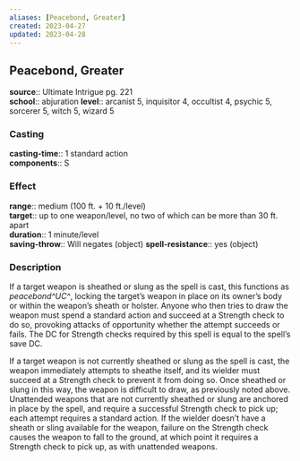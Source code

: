 ```yaml
---
aliases: [Peacebond, Greater]
created: 2023-04-27
updated: 2023-04-28
---
```


## Peacebond, Greater

**source**:: Ultimate Intrigue pg. 221  
**school**:: abjuration
**level**:: arcanist 5, inquisitor 4, occultist 4, psychic 5, sorcerer 5, witch 5, wizard 5

### Casting

**casting-time**:: 1 standard action  
**components**:: S

### Effect

**range**:: medium (100 ft. + 10 ft./level)  
**target**:: up to one weapon/level, no two of which can be more than 30 ft. apart  
**duration**:: 1 minute/level  
**saving-throw**:: Will negates (object)
**spell-resistance**:: yes (object)

### Description

If a target weapon is sheathed or slung as the spell is cast, this functions as *peacebond^UC^*, locking the target’s weapon in place on its owner’s body or within the weapon’s sheath or holster. Anyone who then tries to draw the weapon must spend a standard action and succeed at a Strength check to do so, provoking attacks of opportunity whether the attempt succeeds or fails. The DC for Strength checks required by this spell is equal to the spell’s save DC.  
  
If a target weapon is not currently sheathed or slung as the spell is cast, the weapon immediately attempts to sheathe itself, and its wielder must succeed at a Strength check to prevent it from doing so. Once sheathed or slung in this way, the weapon is difficult to draw, as previously noted above. Unattended weapons that are not currently sheathed or slung are anchored in place by the spell, and require a successful Strength check to pick up; each attempt requires a standard action. If the wielder doesn’t have a sheath or sling available for the weapon, failure on the Strength check causes the weapon to fall to the ground, at which point it requires a Strength check to pick up, as with unattended weapons.
